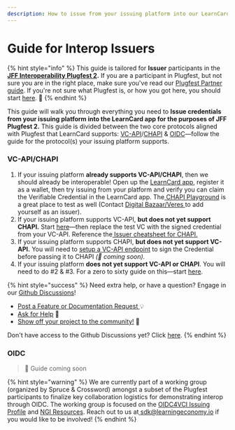```yaml
---
description: How to issue from your issuing platform into our LearnCard app.
---
```


# Guide for Interop Issuers

{% hint style="info" %}
This guide is tailored for **Issuer** participants in the [**JFF Interoperability Plugfest 2**](https://w3c-ccg.github.io/vc-ed/plugfest-2-2022/)**.** If you are a participant in Plugfest, but not sure you are in the right place, make sure you've read our [Plugfest Partner guide](../). If you're not sure what Plugfest is, or how you got here, you should start [here](../../../../../). 🚀
{% endhint %}

This guide will walk you through everything you need to **Issue credentials from your issuing platform into the LearnCard app for the purposes of JFF Plugfest 2.** This guide is divided between the two core protocols aligned with Plugfest that LearnCard supports: [VC-API](https://w3c-ccg.github.io/vc-api/)/[CHAPI](https://w3c-ccg.github.io/credential-handler-api/) & [OIDC](https://openid.net/specs/openid-4-verifiable-credential-issuance-1_0.html)—follow the guide for the protocol(s) your issuing platform supports.&#x20;

### VC-API/CHAPI

1. If your issuing platform **already supports VC-API/CHAPI**, then we should already be interoperable! Open up the [LearnCard app](broken-reference), register it as a wallet, then try issuing from your platform and verify you can claim the Verifiable Credential in the LearnCard app. The[ CHAPI Playground](https://playground.chapi.io/issuer) is a great place to test as well (Contact [Digital Bazaar/Veres ](https://veres.io/contact/)to add yourself as an issuer).&#x20;
2. If your issuing platform supports VC-API, **but does not yet support CHAPI.** Start [here](../../../../../how-to-guides/implement-flows/chapi/using-learncard-to-interact-with-a-chapi-wallet.md)—then replace the test VC with the signed credential from your VC-API. Reference the[ Issuer cheatsheet for CHAPI.](../../../../../how-to-guides/implement-flows/chapi/cheat-sheets/issuers.md)
3. If your issuing platform supports CHAPI, **but does not yet support VC-API.** You will need to [setup a VC-API endpoint](../../../learncard-bridge.md) to sign the Credential before passing it to CHAPI _(🚧 coming soon)._&#x20;
4. If your issuing platform **does not yet support VC-API or CHAPI**. You will need to do #2 & #3. For a zero to sixty guide on this—start [here](creating-an-interop-issuer.md).

{% hint style="success" %}
Need extra help, or have a question? Engage in our [Github Discussions](https://github.com/learningeconomy/LearnCard/discussions)!&#x20;

* [Post a Feature or Documentation Request ](https://github.com/learningeconomy/LearnCard/discussions/categories/feature-requests)💡
* [Ask for Help](https://github.com/learningeconomy/LearnCard/discussions/categories/help) 💖
* [Show off your project to the community!](https://github.com/learningeconomy/LearnCard/discussions/categories/show-and-tell) 🙌

Don't have access to the Github Discussions yet? Click [here](broken-reference).
{% endhint %}

### OIDC

> 🚧 Guide coming soon

{% hint style="warning" %}
We are currently part of a working group (organized by Spruce & Crossword) amongst a subset of the Plugfest participants to finalize key collaboration logistics for demonstrating interop through OIDC. The working group is focused on the [OIDC4VCI Issuing Profile](https://docs.google.com/document/d/1d6KH9UOqc5vbliPt-WTqv3qS2ssVTRERPH7oNzfu_3k/edit) and [NGI Resources](https://ngiatlantic.info/). Reach out to us at[ sdk@learningeconomy.io](mailto:sdk@learningeconomy.io) if you would like to be involved!&#x20;
{% endhint %}
